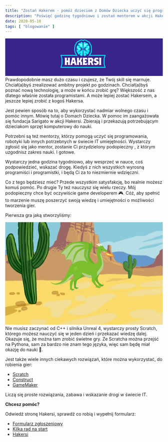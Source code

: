 ```yaml
---
title: "Zostań Hakerem - pomóż dzieciom z Domów Dziecka uczyć się programowania"
description: "Poświęć godzinę tygodniowo i zostań mentorem w akcji Hakersi. Pomóż dzieciom z Domów Dziecka nauczyć się programowania i otwórz im drogę do świata IT."
date: 2020-05-10
tags: [ "blogowanie" ]
---
```


![Logo hakersi](./images/hakersi_logo.png)
Prawdopodobnie masz dużo czasu i czujesz, że Twój skill się marnuje. Chciał(a)byś zrealizować ambitny projekt po
godzinach. Chciał(a)byś poznać nową technologię, a może w końcu zrobić grę? Większość z nas dlatego właśnie została
programistami. A może lepiej zostać Hakersem, a jeszcze lepiej zrobić z kogoś Hakersa.

Jest pewien sposób na to, aby wykorzystać nadmiar wolnego czasu i pomóc innym. Mówię tutaj o Domach Dziecka. W pomoc im
zaangażowała się fundacja Sarigato w akcji Hakersi. Zbierają i przekazują potrzebującym dzieciakom sprzęt komputerowy do
nauki.

Potrzebni są też mentorzy, którzy pomogą uczyć się programowania, robotyki lub innych potrzebnych w świecie IT
umiejętności. Wystarczy zgłosić się jako mentor, zostanie Ci przydzielony podopieczny , z którym uzgodnisz zakres nauki.
I gotowe.

Wystarczy jedna godzina tygodniowo, aby wesprzeć w nauce, coś podpowiedzieć, wskazać drogę. Kiedyś z nich wszystkich
wyrosną programiści i programistki, i będą Ci za to niezmiernie wdzięczni.

Co z tego będziesz mieć? Przede wszystkim satysfakcję, bo realnie możesz komuś pomóc. Po drugie Ty też nauczysz się
wielu rzeczy. Mój podopieczny chce być oczywiście game developerem 🎮. Cóż, aby spełnić to marzenie muszę poszerzyć swoją
wiedzę i umiejętności o możliwości tworzenia gier.

Pierwsza gra jaką stworzyliśmy:

![Gra stworzona przez Hakersi](./images/hakersi_smok_game.png)
Nie musisz zaczynać od C++ i silnika Unreal 4, wystarczy prosty Scratch, którego możesz nauczyć się w jeden dzień i
przekazać wiedzę dalej. Okazuje się, że można tam zrobić świetne gry. Ze Scratcha można przejść na Pythona, sam za
bardzo nie znam tego języka, więc sam będę miał okazję do nauki 🙂.

Jest także wiele innych ciekawych rozwiązań, które można wykorzystać, do robienia gier:

* [Scratch](https://scratch.mit.edu/)
* [Construct](https://www.construct.net/)
* [GameMaker](https://www.yoyogames.com/gamemaker)

Liczą się proste rozwiązania, zabawa i wskazanie drogi w świecie IT.

**Chcesz pomóc?**

Odwiedź stronę Hakersi, sprawdź co robią i wypełnij formularz:

* [Formularz zgłoszeniowy](https://docs.google.com/forms/d/e/1FAIpQLSezmZIHHjFfkSwqs46gcH0HOoHJ4WLSzB_CK7u5KTBzcy8Duw/viewform)
* [Kilka rad na start](https://bulldogjob.pl/news/1042-programisto-zostan-nauczycielem)
* [Hakersi](https://hakersi.pl)
